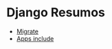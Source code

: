 # Django Resumos

- [Migrate](https://github.com/andrenevares/andrenevares/blob/master/python/Django/tuts/migrate_padrao.md)
- [Apps include](https://github.com/andrenevares/andrenevares/blob/master/python/Django/tuts/apps_INCLUDE.md)
